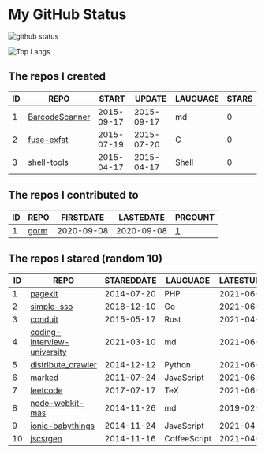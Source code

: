 # My GitHub Status

<img src="https://github-readme-stats-1.yihong0618.vercel.app/api?username=egenchen&show_icons=true&&&hide_title=true&count_private=true" alt="github status" />

![Top Langs](https://github-readme-stats-1.yihong0618.vercel.app/api/top-langs/?username=egenchen&layout=compact)

<!--START_SECTION:my_github-->
## The repos I created
| ID |                             REPO                             |   START    |   UPDATE   | LAUGUAGE | STARS |
|----|--------------------------------------------------------------|------------|------------|----------|-------|
|  1 | [BarcodeScanner](https://github.com/egenchen/BarcodeScanner) | 2015-09-17 | 2015-09-17 | md       |     0 |
|  2 | [fuse-exfat](https://github.com/egenchen/fuse-exfat)         | 2015-07-19 | 2015-07-20 | C        |     0 |
|  3 | [shell-tools](https://github.com/egenchen/shell-tools)       | 2015-04-17 | 2015-04-17 | Shell    |     0 |

## The repos I contributed to
| ID |                  REPO                   | FIRSTDATE  | LASTEDATE  |                                PRCOUNT                                 |
|----|-----------------------------------------|------------|------------|------------------------------------------------------------------------|
|  1 | [gorm](https://github.com/go-gorm/gorm) | 2020-09-08 | 2020-09-08 | [1](https://github.com/go-gorm/gorm/pulls?q=is%3Apr+author%3Aegenchen) |

## The repos I stared (random 10)
| ID |                                         REPO                                          | STAREDDATE |   LAUGUAGE   | LATESTUPDATE |
|----|---------------------------------------------------------------------------------------|------------|--------------|--------------|
|  1 | [pagekit](https://github.com/pagekit/pagekit)                                         | 2014-07-20 | PHP          | 2021-06-06   |
|  2 | [simple-sso](https://github.com/samitpal/simple-sso)                                  | 2018-12-10 | Go           | 2021-06-04   |
|  3 | [conduit](https://github.com/conduit-rust/conduit)                                    | 2015-05-17 | Rust         | 2021-04-25   |
|  4 | [coding-interview-university](https://github.com/jwasham/coding-interview-university) | 2021-03-10 | md           | 2021-06-07   |
|  5 | [distribute_crawler](https://github.com/gnemoug/distribute_crawler)                   | 2014-12-12 | Python       | 2021-06-04   |
|  6 | [marked](https://github.com/markedjs/marked)                                          | 2011-07-24 | JavaScript   | 2021-06-07   |
|  7 | [leetcode](https://github.com/soulmachine/leetcode)                                   | 2017-07-17 | TeX          | 2021-06-07   |
|  8 | [node-webkit-mas](https://github.com/patr0nus/node-webkit-mas)                        | 2014-11-26 | md           | 2019-02-14   |
|  9 | [ionic-babythings](https://github.com/my101du/ionic-babythings)                       | 2014-11-24 | JavaScript   | 2021-04-19   |
| 10 | [jscsrgen](https://github.com/ym/jscsrgen)                                            | 2014-11-16 | CoffeeScript | 2021-04-28   |

<!--END_SECTION:my_github-->
